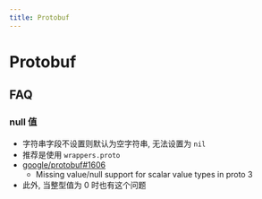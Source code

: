 ```yaml
---
title: Protobuf
---
```


# Protobuf


## FAQ

### null 值
* 字符串字段不设置则默认为空字符串, 无法设置为 `nil`
* 推荐是使用 `wrappers.proto`
* [google/protobuf#1606](https://github.com/google/protobuf/issues/1606)
  * Missing value/null support for scalar value types in proto 3
* 此外, 当整型值为 0 时也有这个问题
